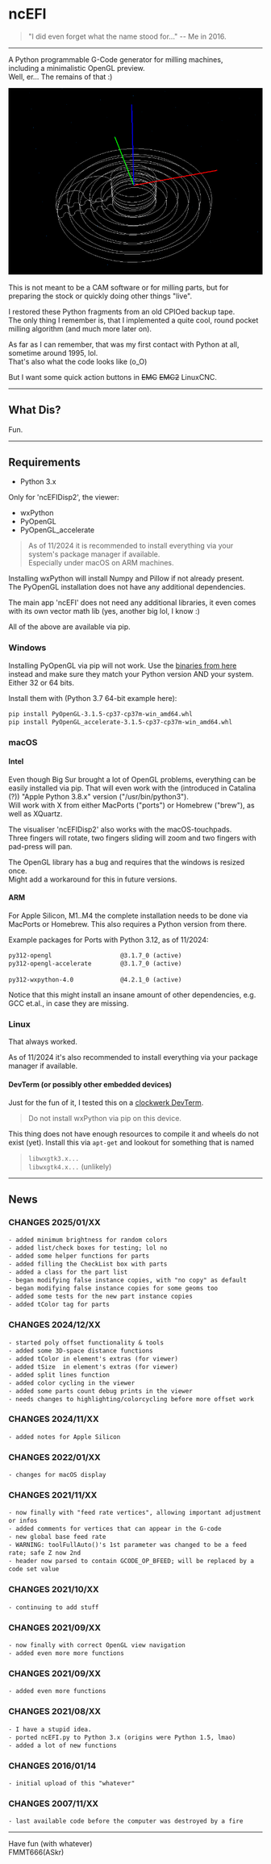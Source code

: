 ncEFI
=====
>"I did even forget what the name stood for..." -- Me in 2016.

---

A Python programmable G-Code generator for milling machines,  
including a minimalistic OpenGL preview.  
Well, er... The remains of that :)

![Circular Pocket Toolpath](/images/ncEFI_circularPockets.png)  

This is not meant to be a CAM software or for milling parts, but
for preparing the stock or quickly doing other things "live".

I restored these Python fragments from an old CPIOed backup tape.  
The only thing I remember is, that I implemented a quite cool, round
pocket milling algorithm (and much more later on).

As far as I can remember, that was my first contact with Python at all,  
sometime around 1995, lol.  
That's also what the code looks like (o_O)

But I want some quick action buttons in ~~EMC~~ ~~EMC2~~ LinuxCNC.


---
## What Dis?

Fun.

---
## Requirements

- Python 3.x

Only for 'ncEFIDisp2', the viewer:
 - wxPython
 - PyOpenGL
 - PyOpenGL_accelerate

> As of 11/2024 it is recommended to install everything via your system's package manager if available.  
> Especially under macOS on ARM machines.

Installing wxPython will install Numpy and Pillow if not already present.  
The PyOpenGL installation does not have any additional dependencies.

The main app 'ncEFI' does not need any additional libraries, it even comes with its own
vector math lib (yes, another big lol, I know :)

All of the above are available via pip.


### Windows
Installing PyOpenGL via pip will not work. Use the [binaries from here][1] instead
and make sure they match your Python version AND your system. Either 32 or 64 bits.

Install them with (Python 3.7 64-bit example here):

    pip install PyOpenGL‑3.1.5‑cp37‑cp37m‑win_amd64.whl
    pip install PyOpenGL_accelerate‑3.1.5‑cp37‑cp37m‑win_amd64.whl


### macOS

#### Intel

Even though Big Sur brought a lot of OpenGL problems, everything can be easily
installed via pip. That will even work with the (introduced in Catalina (?))
"Apple Python 3.8.x" version ("/usr/bin/python3").  
Will work with X from either MacPorts ("ports") or Homebrew ("brew"), as well as
XQuartz.

The visualiser 'ncEFIDisp2' also works with the macOS-touchpads.  
Three fingers will rotate, two fingers sliding will zoom and two fingers
with pad-press will pan.

The OpenGL library has a bug and requires that the windows is resized once.  
Might add a workaround for this in future versions.

#### ARM

For Apple Silicon, M1..M4 the complete installation needs to be done via MacPorts or Homebrew.
This also requires a Python version from there.

Example packages for Ports with Python 3.12, as of 11/2024:

    py312-opengl                   @3.1.7_0 (active)
    py312-opengl-accelerate        @3.1.7_0 (active)

    py312-wxpython-4.0             @4.2.1_0 (active)

Notice that this might install an insane amount of other dependencies,
e.g. GCC et.al., in case they are missing.

### Linux
That always worked.

As of 11/2024 it's also recommended to install everything via your package manager if available.

#### DevTerm (or possibly other embedded devices)
Just for the fun of it, I tested this on a [clockwerk DevTerm][2].  

> Do not install wxPython via pip on this device.

This thing does not have enough resources to compile it and wheels do
not exist (yet). Install this via ```apt-get``` and lookout for something
that is named
> ```libwxgtk3.x...```  
> ```libwxgtk4.x...``` (unlikely)


---
## News

### CHANGES 2025/01/XX
    - added minimum brightness for random colors
    - added list/check boxes for testing; lol no
    - added some helper functions for parts
    - added filling the CheckList box with parts
    - added a class for the part list
    - began modifying false instance copies, with "no copy" as default
    - began modifying false instance copies for some geoms too
    - added some tests for the new part instance copies
    - added tColor tag for parts


### CHANGES 2024/12/XX
    - started poly offset functionality & tools
    - added some 3D-space distance functions
    - added tColor in element's extras (for viewer)
    - added tSize  in element's extras (for viewer)
    - added split lines function
    - added color cycling in the viewer
    - added some parts count debug prints in the viewer
    - needs changes to highlighting/colorcycling before more offset work


### CHANGES 2024/11/XX
    - added notes for Apple Silicon


### CHANGES 2022/01/XX
    - changes for macOS display


### CHANGES 2021/11/XX
    - now finally with "feed rate vertices", allowing important adjustment or infos
    - added comments for vertices that can appear in the G-code
    - new global base feed rate
    - WARNING: toolFullAuto()'s 1st parameter was changed to be a feed rate; safe Z now 2nd
    - header now parsed to contain GCODE_OP_BFEED; will be replaced by a code set value


### CHANGES 2021/10/XX
    - continuing to add stuff


### CHANGES 2021/09/XX
    - now finally with correct OpenGL view navigation
    - added even more more functions


### CHANGES 2021/09/XX
    - added even more functions


### CHANGES 2021/08/XX
    - I have a stupid idea.
    - ported ncEFI.py to Python 3.x (origins were Python 1.5, lmao)
    - added a lot of new functions


### CHANGES 2016/01/14
    - initial upload of this "whatever"


### CHANGES 2007/11/XX
    - last available code before the computer was destroyed by a fire


---
Have fun (with whatever)  
FMMT666(ASkr)



[1]: https://www.lfd.uci.edu/~gohlke/pythonlibs/#pyopengl
[2]: https://www.clockworkpi.com/devterm

